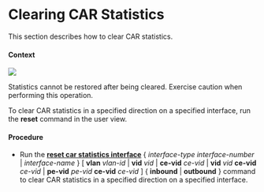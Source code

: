 Clearing CAR Statistics
=======================

This section describes how to clear CAR statistics.

#### Context

![](../../../../public_sys-resources/notice_3.0-en-us.png) 

Statistics cannot be restored after being cleared. Exercise caution when performing this operation.

To clear CAR statistics in a specified direction on a specified interface, run the **reset** command in the user view.


#### Procedure

* Run the [**reset car statistics interface**](cmdqueryname=reset+car+statistics+interface) { *interface-type* *interface-number* | *interface-name* } [ **vlan** *vlan-id* | **vid** *vid* | **ce-vid** *ce-vid* | **vid** *vid* **ce-vid** *ce-vid* | **pe-vid** *pe-vid* **ce-vid** *ce-vid* ] { **inbound** | **outbound** } command to clear CAR statistics in a specified direction on a specified interface.